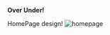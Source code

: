 **Over Under!**

HomePage design!
![homepage](https://github.com/user-attachments/assets/00de0960-25ea-47e2-b20d-fa9f508965d0)
